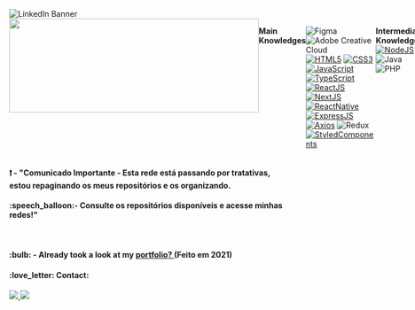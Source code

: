 <div>
  <div>
    <img 
      src="https://github.com/user-attachments/assets/23acd07c-e3da-4b17-8d0a-976ca2dfdd9a" 
      alt="LinkedIn Banner" 
    />
  </div>

<div style="display: flex"><br>

  <img height ="170em" width ="450em" src ="https://github-readme-stats.vercel.app/api/top-langs/?username=AlineSilv&layout=compact&langs_count=7&theme=dracula" />

   <strong>Main Knowledges</strong>
   
   ![Figma](https://img.shields.io/badge/figma-%23F24E1E.svg?style=for-the-badge&logo=figma&logoColor=white)
   ![Adobe Creative Cloud](https://img.shields.io/badge/Adobe%20Creative%20Cloud-DA1F26.svg?style=for-the-badge&logo=Adobe%20Creative%20Cloud&logoColor=white)
   [![HTML5](https://img.shields.io/badge/html5-%23E34F26.svg?style=for-the-badge&logo=html5&logoColor=white)](https://www.w3.org/html/) 
   [![CSS3](https://img.shields.io/badge/css3-%231572B6.svg?style=for-the-badge&logo=css3&logoColor=white)](https://www.w3.org/Style/CSS/)
   [![JavaScript](https://img.shields.io/badge/javascript-F7DF1E?logo=javascript&logoColor=000&style=for-the-badge)](https://www.javascript.com/)
   [![TypeScript](https://img.shields.io/badge/typescript-3178C6?logo=typescript&logoColor=fff&style=for-the-badge)](https://www.typescriptlang.org/)
   [![ReactJS](https://img.shields.io/badge/react-0c0626?logo=react&logoColor=459ab7&style=for-the-badge)](https://reactjs.org/)
   [![NextJS](https://img.shields.io/badge/nextjs-000?logo=next.js&logoColor=fff&style=for-the-badge)](https://nextjs.org/)
   [![ReactNative](https://img.shields.io/badge/reactnative-0c0626?logo=react&logoColor=459ab7&style=for-the-badge)](https://reactnative.dev/)
   [![ExpressJS](https://img.shields.io/badge/Express-009a36?logo=Express&logoColor=000&style=for-the-badge)](https://expressjs.com/)
   [![Axios](https://img.shields.io/badge/axios-7a39e3?logo=&logoColor=fff&style=for-the-badge)](https://axios-http.com/)
   ![Redux](https://img.shields.io/badge/redux-%23593d88.svg?style=for-the-badge&logo=redux&logoColor=white)
   [![StyledComponents](https://img.shields.io/badge/styledcomponents-DB7093?logo=styled-components&logoColor=fff&style=for-the-badge)](https://styled-components.com/)
   
   
   <strong>Intermediate Knowledges</strong><br>
   [![NodeJS](https://img.shields.io/badge/Node.js-339933?logo=Node.js&logoColor=fff&style=for-the-badge)](https://nodejs.org/en/)
   ![Java](https://img.shields.io/badge/Java-ED8B00?style=for-the-badge&logo=java&logoColor=white)
   ![PHP](https://img.shields.io/badge/php-%23777BB4.svg?style=for-the-badge&logo=php&logoColor=white)
   
   <strong>Basic Knowledge and Studying</strong><br>
   [![Python](https://img.shields.io/badge/Python-3776ab?logo=Python&logoColor=fff&style=for-the-badge)](https://www.python.org/)

 </div>

<div>
<!--<img height ="170em" width="500em" src ="https://github-readme-stats.vercel.app/api?username=AlineSilv&theme=dracula&include_all_commits=true&count_private=true" />-->
 
  <h4>❗ - "Comunicado Importante -  Esta rede está passando por tratativas, estou repaginando os meus repositórios e os organizando.</a></h4>
  <h4>:speech_balloon:- Consulte os repositórios disponíveis e acesse minhas redes!"</h4>
</div>
</br>
 <h4>:bulb: - Already took a look at my <a href="https://alinesilvadev.vercel.app/">portfolio? </a> (Feito em 2021)</h4>
 <!--<h4>:speech_balloon:-"I welcome feedback and suggestions too."</h4>-->
 <div>
  <h4>:love_letter: Contact:</h4>
  <a href = "mailto:alinealv.silv@gmail.com"> <img src = "https://img.shields.io/badge/-Gmail-%23333?style=for-the-badge&logo=gmail&logoColor=white" target = "_ blank"> </a>
  <a href="https://www.linkedin.com/in/aline-silva-918206207" target="_blank"> <img src ="https://img.shields.io/badge/-LinkedIn-%230077B5?style=for-the-badge&logo=linkedin&logoColor=white"target ="_ blank "> </a>
</div>
 
</div>
 
</div>
